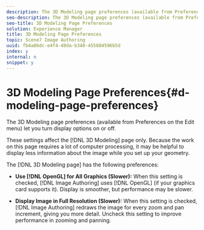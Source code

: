 ```yaml
---
description: The 3D Modeling page preferences (available from Preferences on the Edit menu) let you turn display options on or off.
seo-description: The 3D Modeling page preferences (available from Preferences on the Edit menu) let you turn display options on or off.
seo-title: 3D Modeling Page Preferences
solution: Experience Manager
title: 3D Modeling Page Preferences
topic: Scene7 Image Authoring
uuid: fb4a86dc-e4f4-49da-b340-455884596b5d
index: y
internal: n
snippet: y
---
```


# 3D Modeling Page Preferences{#d-modeling-page-preferences}

The 3D Modeling page preferences (available from Preferences on the Edit menu) let you turn display options on or off.

These settings affect the [!DNL 3D Modeling] page only. Because the work on this page requires a lot of computer processing, it may be helpful to display less information about the image while you set up your geometry.

The [!DNL 3D Modeling page] has the following preferences:

* **Use [!DNL OpenGL] for All Graphics (Slower):** When this setting is checked, [!DNL Image Authoring] uses [!DNL OpenGL] (if your graphics card supports it). Display is smoother, but performance may be slower. 

* **Display Image in Full Resolution (Slower):** When this setting is checked, [!DNL Image Authoring] redraws the image for every zoom and pan increment, giving you more detail. Uncheck this setting to improve performance in zooming and panning.

